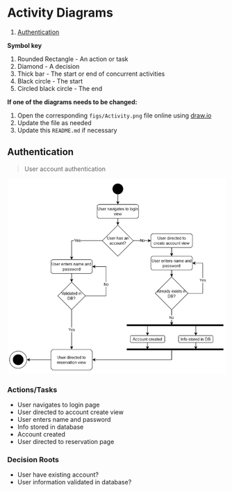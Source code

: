 # Activity Diagrams

1. [Authentication](#Authentication)

**Symbol key**
1. Rounded Rectangle - An action or task
2. Diamond - A decision
3. Thick bar - The start or end of concurrent activities
4. Black circle - The start
5. Circled black circle - The end

**If one of the diagrams needs to be changed:**
1. Open the corresponding `figs/Activity.png` file online using [draw.io](https://draw.io)
2. Update the file as needed
3. Update this `README.md` if necessary

## Authentication

> User account authentication

![Authentication](figs/Authentication.png)

### Actions/Tasks
- User navigates to login page
- User directed to account create view
- User enters name and password
- Info stored in database
- Account created
- User directed to reservation page

### Decision Roots
- User have existing account?
- User information validated in database?